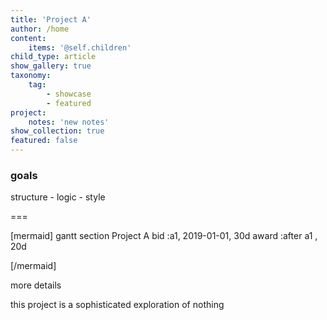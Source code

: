 ```yaml
---
title: 'Project A'
author: /home
content:
    items: '@self.children'
child_type: article
show_gallery: true
taxonomy:
    tag:
        - showcase
        - featured
project:
    notes: 'new notes'
show_collection: true
featured: false
---
```


### goals

structure - logic - style

===

[mermaid]
gantt
    section Project A
    bid          :a1, 2019-01-01, 30d
    award     :after a1  , 20d

[/mermaid]

more details

this project is a sophisticated exploration of nothing
